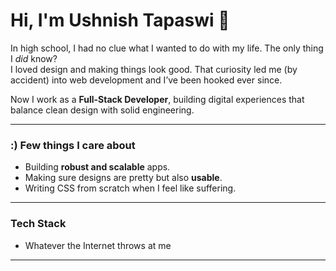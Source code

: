 # Hi, I'm Ushnish Tapaswi 👋

In high school, I had no clue what I wanted to do with my life. The only thing I *did* know?  
I loved design and making things look good. That curiosity led me (by accident) into web development and I’ve been hooked ever since.  

Now I work as a **Full-Stack Developer**, building digital experiences that balance clean design with solid engineering.

---

### :) Few things I care about

- Building **robust and scalable** apps.  
- Making sure designs are pretty but also **usable**.  
- Writing CSS from scratch when I feel like suffering.

---

### Tech Stack

- Whatever the Internet throws at me

---
  
